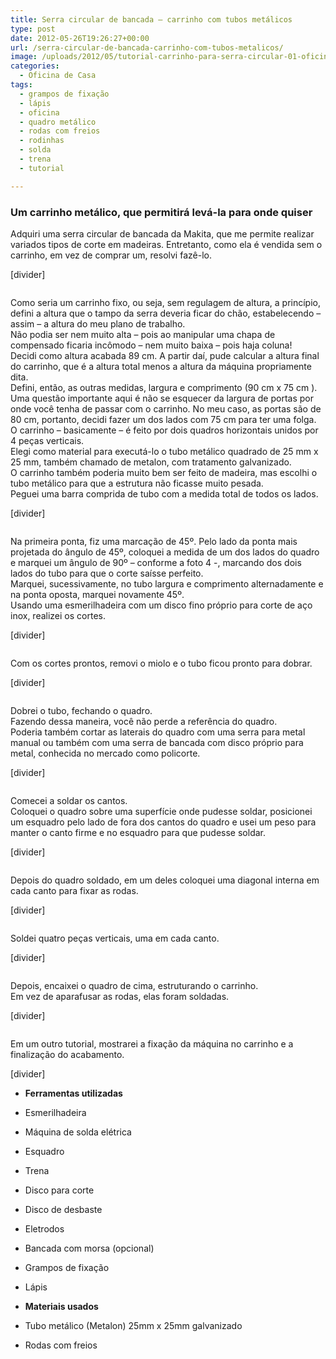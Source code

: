 ```yaml
---
title: Serra circular de bancada – carrinho com tubos metálicos
type: post
date: 2012-05-26T19:26:27+00:00
url: /serra-circular-de-bancada-carrinho-com-tubos-metalicos/
image: /uploads/2012/05/tutorial-carrinho-para-serra-circular-01-oficina-de-casa.jpg
categories:
  - Oficina de Casa
tags:
  - grampos de fixação
  - lápis
  - oficina
  - quadro metálico
  - rodas com freios
  - rodinhas
  - solda
  - trena
  - tutorial

---
```

### Um carrinho metálico, que permitirá levá-la para onde quiser

Adquiri uma serra circular de bancada da Makita, que me permite realizar variados tipos de corte em madeiras. Entretanto, como ela é vendida sem o carrinho, em vez de comprar um, resolvi fazê-lo.

[divider]<figure class="dois">

<a href="/uploads/tutoriais/carrinho-para-serra-circular/tutorial-carrinho-para-serra-circular-02-oficina-de-casa.jpg" rel="prettyPhoto"><img src="/uploads/tutoriais/carrinho-para-serra-circular/thumbs/tutorial-carrinho-para-serra-circular-02-oficina-de-casa.jpg" alt="" /></a><a href="/uploads/tutoriais/carrinho-para-serra-circular/tutorial-carrinho-para-serra-circular-03-oficina-de-casa.jpg" rel="prettyPhoto"><img src="/uploads/tutoriais/carrinho-para-serra-circular/thumbs/tutorial-carrinho-para-serra-circular-03-oficina-de-casa.jpg" alt="" /></a></figure>

Como seria um carrinho fixo, ou seja, sem regulagem de altura, a princípio, defini a altura que o tampo da serra deveria ficar do chão, estabelecendo –assim &#8211; a altura do meu plano de trabalho.  
Não podia ser nem muito alta &#8211; pois ao manipular uma chapa de compensado ficaria incômodo &#8211; nem muito baixa &#8211; pois haja coluna!  
Decidi como altura acabada 89 cm. A partir daí, pude calcular a altura final do carrinho, que é a altura total menos a altura da máquina propriamente dita.  
Defini, então, as outras medidas, largura e comprimento (90 cm x 75 cm ).  
Uma questão importante aqui é não se esquecer da largura de portas por onde você tenha de passar com o carrinho. No meu caso, as portas são de 80 cm, portanto, decidi fazer um dos lados com 75 cm para ter uma folga.  
O carrinho – basicamente &#8211; é feito por dois quadros horizontais unidos por 4 peças verticais.  
Elegi como material para executá-lo o tubo metálico quadrado de 25 mm x 25 mm, também chamado de metalon, com tratamento galvanizado.  
O carrinho também poderia muito bem ser feito de madeira, mas escolhi o tubo metálico para que a estrutura não ficasse muito pesada.  
Peguei uma barra comprida de tubo com a medida total de todos os lados.

[divider]<figure class="tres">

<a href="/uploads/tutoriais/carrinho-para-serra-circular/tutorial-carrinho-para-serra-circular-04-oficina-de-casa.jpg" rel="prettyPhoto"><img src="/uploads/tutoriais/carrinho-para-serra-circular/thumbs/tutorial-carrinho-para-serra-circular-04-oficina-de-casa.jpg" alt="" /></a><a href="/uploads/tutoriais/carrinho-para-serra-circular/tutorial-carrinho-para-serra-circular-05-oficina-de-casa.jpg" rel="prettyPhoto"><img src="/uploads/tutoriais/carrinho-para-serra-circular/thumbs/tutorial-carrinho-para-serra-circular-05-oficina-de-casa.jpg" alt="" /></a><a href="/uploads/tutoriais/carrinho-para-serra-circular/tutorial-carrinho-para-serra-circular-06-oficina-de-casa.jpg" rel="prettyPhoto"><img src="/uploads/tutoriais/carrinho-para-serra-circular/thumbs/tutorial-carrinho-para-serra-circular-06-oficina-de-casa.jpg" alt="" /></a></figure>

Na primeira ponta, fiz uma marcação de 45º. Pelo lado da ponta mais projetada do ângulo de 45º, coloquei a medida de um dos lados do quadro e marquei um ângulo de 90º &#8211; conforme a foto 4 -, marcando dos dois lados do tubo para que o corte saísse perfeito.  
Marquei, sucessivamente, no tubo largura e comprimento alternadamente e na ponta oposta, marquei novamente 45º.  
Usando uma esmerilhadeira com um disco fino próprio para corte de aço inox, realizei os cortes.

[divider]<figure class="dois">

<a href="/uploads/tutoriais/carrinho-para-serra-circular/tutorial-carrinho-para-serra-circular-07-oficina-de-casa.jpg" rel="prettyPhoto"><img src="/uploads/tutoriais/carrinho-para-serra-circular/thumbs/tutorial-carrinho-para-serra-circular-07-oficina-de-casa.jpg" alt="" /></a><a href="/uploads/tutoriais/carrinho-para-serra-circular/tutorial-carrinho-para-serra-circular-08-oficina-de-casa.jpg" rel="prettyPhoto"><img src="/uploads/tutoriais/carrinho-para-serra-circular/thumbs/tutorial-carrinho-para-serra-circular-08-oficina-de-casa.jpg" alt="" /></a></figure>

Com os cortes prontos, removi o miolo e o tubo ficou pronto para dobrar.

[divider]<figure class="tres">

<a href="/uploads/tutoriais/carrinho-para-serra-circular/tutorial-carrinho-para-serra-circular-09-oficina-de-casa.jpg" rel="prettyPhoto"><img src="/uploads/tutoriais/carrinho-para-serra-circular/thumbs/tutorial-carrinho-para-serra-circular-09-oficina-de-casa.jpg" alt="" /></a><a href="/uploads/tutoriais/carrinho-para-serra-circular/tutorial-carrinho-para-serra-circular-10-oficina-de-casa.jpg" rel="prettyPhoto"><img src="/uploads/tutoriais/carrinho-para-serra-circular/thumbs/tutorial-carrinho-para-serra-circular-10-oficina-de-casa.jpg" alt="" /></a><a href="/uploads/tutoriais/carrinho-para-serra-circular/tutorial-carrinho-para-serra-circular-11-oficina-de-casa.jpg" rel="prettyPhoto"><img src="/uploads/tutoriais/carrinho-para-serra-circular/thumbs/tutorial-carrinho-para-serra-circular-11-oficina-de-casa.jpg" alt="" /></a></figure>

Dobrei o tubo, fechando o quadro.  
Fazendo dessa maneira, você não perde a referência do quadro.  
Poderia também cortar as laterais do quadro com uma serra para metal manual ou também com uma serra de bancada com disco próprio para metal, conhecida no mercado como policorte.

[divider]<figure class="dois">

<a href="/uploads/tutoriais/carrinho-para-serra-circular/tutorial-carrinho-para-serra-circular-12-oficina-de-casa.jpg" rel="prettyPhoto"><img src="/uploads/tutoriais/carrinho-para-serra-circular/thumbs/tutorial-carrinho-para-serra-circular-12-oficina-de-casa.jpg" alt="" /></a><a href="/uploads/tutoriais/carrinho-para-serra-circular/tutorial-carrinho-para-serra-circular-13-oficina-de-casa.jpg" rel="prettyPhoto"><img src="/uploads/tutoriais/carrinho-para-serra-circular/thumbs/tutorial-carrinho-para-serra-circular-13-oficina-de-casa.jpg" alt="" /></a></figure>

Comecei a soldar os cantos.  
Coloquei o quadro sobre uma superfície onde pudesse soldar, posicionei um esquadro pelo lado de fora dos cantos do quadro e usei um peso para manter o canto firme e no esquadro para que pudesse soldar.

[divider]<figure class="quatro">

<a href="/uploads/tutoriais/carrinho-para-serra-circular/tutorial-carrinho-para-serra-circular-14-oficina-de-casa.jpg" rel="prettyPhoto"><img src="/uploads/tutoriais/carrinho-para-serra-circular/thumbs/tutorial-carrinho-para-serra-circular-14-oficina-de-casa.jpg" alt="" /></a><a href="/uploads/tutoriais/carrinho-para-serra-circular/tutorial-carrinho-para-serra-circular-15-oficina-de-casa.jpg" rel="prettyPhoto"><img src="/uploads/tutoriais/carrinho-para-serra-circular/thumbs/tutorial-carrinho-para-serra-circular-15-oficina-de-casa.jpg" alt="" /></a><a href="/uploads/tutoriais/carrinho-para-serra-circular/tutorial-carrinho-para-serra-circular-16-oficina-de-casa.jpg" rel="prettyPhoto"><img src="/uploads/tutoriais/carrinho-para-serra-circular/thumbs/tutorial-carrinho-para-serra-circular-16-oficina-de-casa.jpg" alt="" /></a><a href="/uploads/tutoriais/carrinho-para-serra-circular/tutorial-carrinho-para-serra-circular-17-oficina-de-casa.jpg" rel="prettyPhoto"><img src="/uploads/tutoriais/carrinho-para-serra-circular/thumbs/tutorial-carrinho-para-serra-circular-17-oficina-de-casa.jpg" alt="" /></a></figure>

Depois do quadro soldado, em um deles coloquei uma diagonal interna em cada canto para fixar as rodas.

[divider]<figure class="dois">

<a href="/uploads/tutoriais/carrinho-para-serra-circular/tutorial-carrinho-para-serra-circular-18-oficina-de-casa.jpg" rel="prettyPhoto"><img src="/uploads/tutoriais/carrinho-para-serra-circular/thumbs/tutorial-carrinho-para-serra-circular-18-oficina-de-casa.jpg" alt="" /></a><a href="/uploads/tutoriais/carrinho-para-serra-circular/tutorial-carrinho-para-serra-circular-19-oficina-de-casa.jpg" rel="prettyPhoto"><img src="/uploads/tutoriais/carrinho-para-serra-circular/thumbs/tutorial-carrinho-para-serra-circular-19-oficina-de-casa.jpg" alt="" /></a></figure>

Soldei quatro peças verticais, uma em cada canto.

[divider]<figure class="dois">

<a href="/uploads/tutoriais/carrinho-para-serra-circular/tutorial-carrinho-para-serra-circular-20-oficina-de-casa.jpg" rel="prettyPhoto"><img src="/uploads/tutoriais/carrinho-para-serra-circular/thumbs/tutorial-carrinho-para-serra-circular-20-oficina-de-casa.jpg" alt="" /></a><a href="/uploads/tutoriais/carrinho-para-serra-circular/tutorial-carrinho-para-serra-circular-21-oficina-de-casa.jpg" rel="prettyPhoto"><img src="/uploads/tutoriais/carrinho-para-serra-circular/thumbs/tutorial-carrinho-para-serra-circular-21-oficina-de-casa.jpg" alt="" /></a></figure>

Depois, encaixei o quadro de cima, estruturando o carrinho.  
Em vez de aparafusar as rodas, elas foram soldadas.

[divider]<figure class="dois">

<a href="/uploads/tutoriais/carrinho-para-serra-circular/tutorial-carrinho-para-serra-circular-21-oficina-de-casa.jpg" rel="prettyPhoto"><img src="/uploads/tutoriais/carrinho-para-serra-circular/thumbs/tutorial-carrinho-para-serra-circular-21-oficina-de-casa.jpg" alt="" /></a><a href="/uploads/tutoriais/carrinho-para-serra-circular/tutorial-carrinho-para-serra-circular-22-oficina-de-casa.jpg" rel="prettyPhoto"><img src="/uploads/tutoriais/carrinho-para-serra-circular/thumbs/tutorial-carrinho-para-serra-circular-22-oficina-de-casa.jpg" alt="" /></a></figure>

Em um outro tutorial, mostrarei a fixação da máquina no carrinho e a finalização do acabamento.

[divider]<section class="ferramentas-e-materiais">

  * **Ferramentas utilizadas**
  * Esmerilhadeira
  * Máquina de solda elétrica
  * Esquadro
  * Trena
  * Disco para corte
  * Disco de desbaste
  * Eletrodos
  * Bancada com morsa (opcional)
  * Grampos de fixação
  * Lápis

  * **Materiais usados**
  * Tubo metálico (Metalon) 25mm x 25mm galvanizado
  * Rodas com freios</section>
